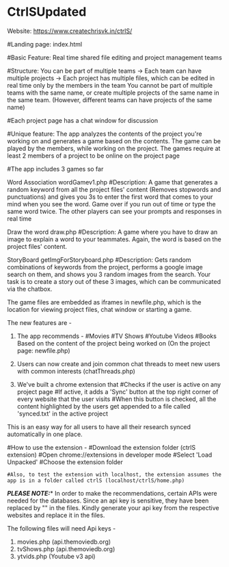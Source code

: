 # CtrlSUpdated

Website: https://www.createchrisvk.in/ctrlS/

#Landing page: index.html

#Basic Feature: Real time shared file editing and project management teams

#Structure: You can be part of multiple teams -> Each team can have multiple projects -> Each project has multiple files, which can be edited in real time only by the members in the team You cannot be part of multiple teams with the same name, or create multiple projects of the same name in the same team. (However, different teams can have projects of the same name)

#Each project page has a chat window for discussion

#Unique feature: The app analyzes the contents of the project you're working on and generates a game based on the contents. The game can be played by the members, while working on the project. The games require at least 2 members of a project to be online on the project page

#The app includes 3 games so far

Word Association wordGamev1.php #Description: A game that generates a random keyword from all the project files' content (Removes stopwords and punctuations) and gives you 3s to enter the first word that comes to your mind when you see the word. Game over if you run out of time or type the same word twice. The other players can see your prompts and responses in real time

Draw the word draw.php #Description: A game where you have to draw an image to explain a word to your teammates. Again, the word is based on the project files' content.

StoryBoard getImgForStoryboard.php #Description: Gets random combinations of keywords from the project, performs a google image search on them, and shows you 3 random images from the search. Your task is to create a story out of these 3 images, which can be communicated via the chatbox.

The game files are embedded as iframes in newfile.php, which is the location for viewing project files, chat window or starting a game.

The new features are -

1. The app recommends -
  #Movies
  #TV Shows
  #Youtube Videos
  #Books
  Based on the content of the project being worked on (On the project page: newfile.php)

2. Users can now create and join common chat threads to meet new users with common interests (chatThreads.php)

3. We've built a chrome extension that
  #Checks if the user is active on any project page
  #If active, it adds a 'Sync' button at the top right corner of every website that the user visits
  #When this button is checked, all the content highlighted by the users get appended to a file called 'synced.txt' in the active project

  This is an easy way for all users to have all their research synced automatically in one place.

  #How to use the extension - 
    #Download the extension folder (ctrlS extension)
    #Open chrome://extensions in developer mode
    #Select 'Load Unpacked'
    #Choose the extension folder
    
    #Also, to test the extension with localhost, the extension assumes the app is in a folder called ctrlS (localhost/ctrlS/home.php)

*********PLEASE NOTE:**********
In order to make the recommendations, certain APIs were needed for the databases. Since an api key is sensitive, they have been replaced by "<YOUR API KEY>" in the files. Kindly generate your api key from the respective websites and replace it in the files.

The following files will need Api keys -
1. movies.php (api.themoviedb.org)
2. tvShows.php (api.themoviedb.org)
3. ytvids.php (Youtube v3 api)
